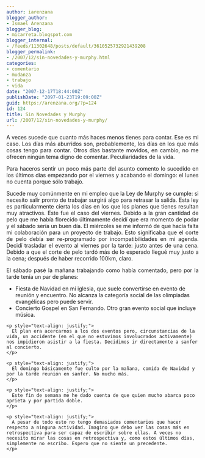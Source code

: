 ```yaml
---
author: iarenzana
blogger_author:
- Ismael Arenzana
blogger_blog:
- micarreta.blogspot.com
blogger_internal:
- /feeds/11302648/posts/default/3610525732921439208
blogger_permalink:
- /2007/12/sin-novedades-y-murphy.html
categories:
- comentario
- mudanza
- trabajo
- vida
date: "2007-12-17T18:44:00Z"
publishDate: "2097-01-23T19:09:00Z"
guid: https://arenzana.org/?p=124
id: 124
title: Sin Novedades y Murphy
url: /2007/12/sin-novedades-y-murphy/
---
```

<p style="text-align: justify;">
  A veces sucede que cuanto más haces menos tienes para contar. Ese es mi caso. Los días más aburridos son, probablemente, los días en los que más cosas tengo para contar. Otros días bastante movidos, en cambio, no me ofrecen ningún tema digno de comentar. Peculiaridades de la vida.
</p>

<p style="text-align: justify;">
  Para haceros sentir un poco más parte del asunto comento lo sucedido en los últimos días empezando por el viernes y acabando el domingo: el lunes no cuenta porque sólo trabajo.
</p>

<p style="text-align: justify;">
  Sucede muy comúnmente en mi empleo que la Ley de Murphy se cumple: si necesito salir pronto de trabajar surgirá algo para retrasar la salida. Esta ley es particularmente cierta los días en los que los planes que tienes resultan muy atractivos. Este fue el caso del viernes. Debido a la gran cantidad de pelo que me había florecido últimamente decidí que era momento de podar y el sábado sería un buen día. El miércoles se me informó de que hacía falta mi colaboración para un proyecto de trabajo. Esto significaba que el corte de pelo debía ser re-programado por incompatibilidades en mi agenda. Decidí trasladar el evento al viernes por la tarde: justo antes de una cena. Debido a que el corte de pelo tardó más de lo esperado llegué muy justo a la cena; después de haber recorrido 100km, claro.
</p>

<p style="text-align: justify;">
  El sábado pasé la mañana trabajando como había comentado, pero por la tarde tenía un par de planes:
</p>

<p style="text-align: justify;">
  <p style="text-align: justify;">
    <ul>
      <li>
        Fiesta de Navidad en mi iglesia, que suele convertirse en evento de reunión y encuentro. No alcanza la categoría social de las olimpiadas evangélicas pero puede servir.
      </li>
      <li>
        Concierto Gospel en San Fernando. Otro gran evento social que incluye música.
      </li>
    </ul>
    
    <p style="text-align: justify;">
      El plan era acercarnos a los dos eventos pero, circunstancias de la vida, un accidente (en el que no estuvimos involucrados activamente) nos impidieron asistir a la fiesta. Decidimos ir directamente a sanfer al concierto.
    </p>
    
    <p style="text-align: justify;">
      El domingo básicamente fue culto por la mañana, comida de Navidad y por la tarde reunión en sanfer. No mucho más.
    </p>
    
    <p style="text-align: justify;">
      Este fin de semana me he dado cuenta de que quien mucho abarca poco aprieta y por partida doble.
    </p>
    
    <p style="text-align: justify;">
      A pesar de todo esto no tengo demasiados comentarios que hacer respecto a ninguna actividad. Imagino que debo ver las cosas más en retrospectiva para ser capaz de escribir sobre ellas. A veces no necesito mirar las cosas en retrospectiva y, como estos últimos días, simplemente no escribo. Espero que no siente un precedente.
    </p>
